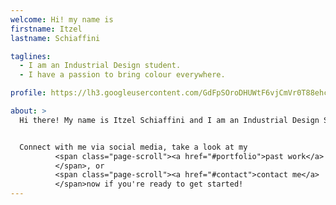 ```yaml
---
welcome: Hi! my name is
firstname: Itzel
lastname: Schiaffini

taglines:
  - I am an Industrial Design student.
  - I have a passion to bring colour everywhere.

profile: https://lh3.googleusercontent.com/GdFpSOroDHUWtF6vjCmVr0T88ehcyVPcCgzPCxh38Q3U=s577-no

about: >
  Hi there! My name is Itzel Schiaffini and I am an Industrial Design Student in Mexico. I have experience designing furniture, packaging, and have worked with local craftsmen to bring traditional materials to modern spaces.


  Connect with me via social media, take a look at my
          <span class="page-scroll"><a href="#portfolio">past work</a>
          </span>, or
          <span class="page-scroll"><a href="#contact">contact me</a>
          </span>now if you're ready to get started!
---
```

